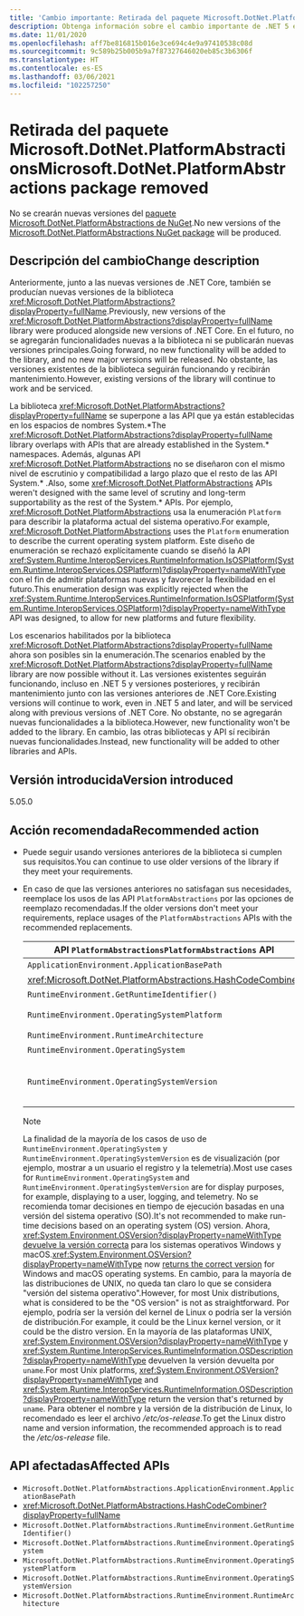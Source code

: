 ```yaml
---
title: 'Cambio importante: Retirada del paquete Microsoft.DotNet.PlatformAbstractions'
description: Obtenga información sobre el cambio importante de .NET 5 en las bibliotecas básicas de .NET en las que se ha quitado el paquete Microsoft.DotNet.PlatformAbstractions.
ms.date: 11/01/2020
ms.openlocfilehash: aff7be816815b016e3ce694c4e9a97410538c08d
ms.sourcegitcommit: 9c589b25b005b9a7f87327646020eb85c3b6306f
ms.translationtype: HT
ms.contentlocale: es-ES
ms.lasthandoff: 03/06/2021
ms.locfileid: "102257250"
---
```

# <a name="microsoftdotnetplatformabstractions-package-removed"></a><span data-ttu-id="dca77-103">Retirada del paquete Microsoft.DotNet.PlatformAbstractions</span><span class="sxs-lookup"><span data-stu-id="dca77-103">Microsoft.DotNet.PlatformAbstractions package removed</span></span>

<span data-ttu-id="dca77-104">No se crearán nuevas versiones del [paquete Microsoft.DotNet.PlatformAbstractions de NuGet](https://www.nuget.org/packages/Microsoft.DotNet.PlatformAbstractions/).</span><span class="sxs-lookup"><span data-stu-id="dca77-104">No new versions of the [Microsoft.DotNet.PlatformAbstractions NuGet package](https://www.nuget.org/packages/Microsoft.DotNet.PlatformAbstractions/) will be produced.</span></span>

## <a name="change-description"></a><span data-ttu-id="dca77-105">Descripción del cambio</span><span class="sxs-lookup"><span data-stu-id="dca77-105">Change description</span></span>

<span data-ttu-id="dca77-106">Anteriormente, junto a las nuevas versiones de .NET Core, también se producían nuevas versiones de la biblioteca <xref:Microsoft.DotNet.PlatformAbstractions?displayProperty=fullName>.</span><span class="sxs-lookup"><span data-stu-id="dca77-106">Previously, new versions of the <xref:Microsoft.DotNet.PlatformAbstractions?displayProperty=fullName> library were produced alongside new versions of .NET Core.</span></span> <span data-ttu-id="dca77-107">En el futuro, no se agregarán funcionalidades nuevas a la biblioteca ni se publicarán nuevas versiones principales.</span><span class="sxs-lookup"><span data-stu-id="dca77-107">Going forward, no new functionality will be added to the library, and no new major versions will be released.</span></span> <span data-ttu-id="dca77-108">No obstante, las versiones existentes de la biblioteca seguirán funcionando y recibirán mantenimiento.</span><span class="sxs-lookup"><span data-stu-id="dca77-108">However, existing versions of the library will continue to work and be serviced.</span></span>

<span data-ttu-id="dca77-109">La biblioteca <xref:Microsoft.DotNet.PlatformAbstractions?displayProperty=fullName> se superpone a las API que ya están establecidas en los espacios de nombres System.\*</span><span class="sxs-lookup"><span data-stu-id="dca77-109">The <xref:Microsoft.DotNet.PlatformAbstractions?displayProperty=fullName> library overlaps with APIs that are already established in the System.\* namespaces.</span></span> <span data-ttu-id="dca77-110">Además, algunas API <xref:Microsoft.DotNet.PlatformAbstractions> no se diseñaron con el mismo nivel de escrutinio y compatibilidad a largo plazo que el resto de las API System.\* .</span><span class="sxs-lookup"><span data-stu-id="dca77-110">Also, some <xref:Microsoft.DotNet.PlatformAbstractions> APIs weren't designed with the same level of scrutiny and long-term supportability as the rest of the System.\* APIs.</span></span> <span data-ttu-id="dca77-111">Por ejemplo, <xref:Microsoft.DotNet.PlatformAbstractions> usa la enumeración `Platform` para describir la plataforma actual del sistema operativo.</span><span class="sxs-lookup"><span data-stu-id="dca77-111">For example, <xref:Microsoft.DotNet.PlatformAbstractions> uses the `Platform` enumeration to describe the current operating system platform.</span></span> <span data-ttu-id="dca77-112">Este diseño de enumeración se rechazó explícitamente cuando se diseñó la API <xref:System.Runtime.InteropServices.RuntimeInformation.IsOSPlatform(System.Runtime.InteropServices.OSPlatform)?displayProperty=nameWithType> con el fin de admitir plataformas nuevas y favorecer la flexibilidad en el futuro.</span><span class="sxs-lookup"><span data-stu-id="dca77-112">This enumeration design was explicitly rejected when the <xref:System.Runtime.InteropServices.RuntimeInformation.IsOSPlatform(System.Runtime.InteropServices.OSPlatform)?displayProperty=nameWithType> API was designed, to allow for new platforms and future flexibility.</span></span>

<span data-ttu-id="dca77-113">Los escenarios habilitados por la biblioteca <xref:Microsoft.DotNet.PlatformAbstractions?displayProperty=fullName> ahora son posibles sin la enumeración.</span><span class="sxs-lookup"><span data-stu-id="dca77-113">The scenarios enabled by the <xref:Microsoft.DotNet.PlatformAbstractions?displayProperty=fullName> library are now possible without it.</span></span> <span data-ttu-id="dca77-114">Las versiones existentes seguirán funcionando, incluso en .NET 5 y versiones posteriores, y recibirán mantenimiento junto con las versiones anteriores de .NET Core.</span><span class="sxs-lookup"><span data-stu-id="dca77-114">Existing versions will continue to work, even in .NET 5 and later, and will be serviced along with previous versions of .NET Core.</span></span> <span data-ttu-id="dca77-115">No obstante, no se agregarán nuevas funcionalidades a la biblioteca.</span><span class="sxs-lookup"><span data-stu-id="dca77-115">However, new functionality won't be added to the library.</span></span> <span data-ttu-id="dca77-116">En cambio, las otras bibliotecas y API sí recibirán nuevas funcionalidades.</span><span class="sxs-lookup"><span data-stu-id="dca77-116">Instead, new functionality will be added to other libraries and APIs.</span></span>

## <a name="version-introduced"></a><span data-ttu-id="dca77-117">Versión introducida</span><span class="sxs-lookup"><span data-stu-id="dca77-117">Version introduced</span></span>

<span data-ttu-id="dca77-118">5.0</span><span class="sxs-lookup"><span data-stu-id="dca77-118">5.0</span></span>

## <a name="recommended-action"></a><span data-ttu-id="dca77-119">Acción recomendada</span><span class="sxs-lookup"><span data-stu-id="dca77-119">Recommended action</span></span>

- <span data-ttu-id="dca77-120">Puede seguir usando versiones anteriores de la biblioteca si cumplen sus requisitos.</span><span class="sxs-lookup"><span data-stu-id="dca77-120">You can continue to use older versions of the library if they meet your requirements.</span></span>

- <span data-ttu-id="dca77-121">En caso de que las versiones anteriores no satisfagan sus necesidades, reemplace los usos de las API `PlatformAbstractions` por las opciones de reemplazo recomendadas.</span><span class="sxs-lookup"><span data-stu-id="dca77-121">If the older versions don't meet your requirements, replace usages of the `PlatformAbstractions` APIs with the recommended replacements.</span></span>

  | <span data-ttu-id="dca77-122">API `PlatformAbstractions`</span><span class="sxs-lookup"><span data-stu-id="dca77-122">`PlatformAbstractions` API</span></span> | <span data-ttu-id="dca77-123">Reemplazo recomendado</span><span class="sxs-lookup"><span data-stu-id="dca77-123">Recommended replacement</span></span> |
  |-|-|
  | `ApplicationEnvironment.ApplicationBasePath` | <xref:System.AppContext.BaseDirectory?displayProperty=nameWithType> |
  | <xref:Microsoft.DotNet.PlatformAbstractions.HashCodeCombiner> | <xref:System.HashCode?displayProperty=nameWithType> |
  | `RuntimeEnvironment.GetRuntimeIdentifier()` | <xref:System.Runtime.InteropServices.RuntimeInformation.RuntimeIdentifier?displayProperty=nameWithType> |
  | `RuntimeEnvironment.OperatingSystemPlatform` | <xref:System.Runtime.InteropServices.RuntimeInformation.IsOSPlatform(System.Runtime.InteropServices.OSPlatform)?displayProperty=nameWithType> |
  | `RuntimeEnvironment.RuntimeArchitecture` | <xref:System.Runtime.InteropServices.RuntimeInformation.ProcessArchitecture?displayProperty=nameWithType> |
  | `RuntimeEnvironment.OperatingSystem` | <xref:System.Runtime.InteropServices.RuntimeInformation.OSDescription?displayProperty=nameWithType> |
  | `RuntimeEnvironment.OperatingSystemVersion` | <span data-ttu-id="dca77-124"><xref:System.Runtime.InteropServices.RuntimeInformation.OSDescription?displayProperty=nameWithType> y <xref:System.Environment.OSVersion?displayProperty=nameWithType></span><span class="sxs-lookup"><span data-stu-id="dca77-124"><xref:System.Runtime.InteropServices.RuntimeInformation.OSDescription?displayProperty=nameWithType> and <xref:System.Environment.OSVersion?displayProperty=nameWithType></span></span> |

  > [!NOTE]
  > <span data-ttu-id="dca77-125">La finalidad de la mayoría de los casos de uso de `RuntimeEnvironment.OperatingSystem` y `RuntimeEnvironment.OperatingSystemVersion` es de visualización (por ejemplo, mostrar a un usuario el registro y la telemetría).</span><span class="sxs-lookup"><span data-stu-id="dca77-125">Most use cases for `RuntimeEnvironment.OperatingSystem` and `RuntimeEnvironment.OperatingSystemVersion` are for display purposes, for example, displaying to a user, logging, and telemetry.</span></span> <span data-ttu-id="dca77-126">No se recomienda tomar decisiones en tiempo de ejecución basadas en una versión del sistema operativo (SO).</span><span class="sxs-lookup"><span data-stu-id="dca77-126">It's not recommended to make run-time decisions based on an operating system (OS) version.</span></span> <span data-ttu-id="dca77-127">Ahora, <xref:System.Environment.OSVersion?displayProperty=nameWithType> [devuelve la versión correcta](environment-osversion-returns-correct-version.md) para los sistemas operativos Windows y macOS.</span><span class="sxs-lookup"><span data-stu-id="dca77-127"><xref:System.Environment.OSVersion?displayProperty=nameWithType> now [returns the correct version](environment-osversion-returns-correct-version.md) for Windows and macOS operating systems.</span></span> <span data-ttu-id="dca77-128">En cambio, para la mayoría de las distribuciones de UNIX, no queda tan claro lo que se considera "versión del sistema operativo".</span><span class="sxs-lookup"><span data-stu-id="dca77-128">However, for most Unix distributions, what is considered to be the "OS version" is not as straightforward.</span></span> <span data-ttu-id="dca77-129">Por ejemplo, podría ser la versión del kernel de Linux o podría ser la versión de distribución.</span><span class="sxs-lookup"><span data-stu-id="dca77-129">For example, it could be the Linux kernel version, or it could be the distro version.</span></span> <span data-ttu-id="dca77-130">En la mayoría de las plataformas UNIX, <xref:System.Environment.OSVersion?displayProperty=nameWithType> y <xref:System.Runtime.InteropServices.RuntimeInformation.OSDescription?displayProperty=nameWithType> devuelven la versión devuelta por `uname`.</span><span class="sxs-lookup"><span data-stu-id="dca77-130">For most Unix platforms, <xref:System.Environment.OSVersion?displayProperty=nameWithType> and <xref:System.Runtime.InteropServices.RuntimeInformation.OSDescription?displayProperty=nameWithType> return the version that's returned by `uname`.</span></span> <span data-ttu-id="dca77-131">Para obtener el nombre y la versión de la distribución de Linux, lo recomendado es leer el archivo */etc/os-release*.</span><span class="sxs-lookup"><span data-stu-id="dca77-131">To get the Linux distro name and version information, the recommended approach is to read the */etc/os-release* file.</span></span>

## <a name="affected-apis"></a><span data-ttu-id="dca77-132">API afectadas</span><span class="sxs-lookup"><span data-stu-id="dca77-132">Affected APIs</span></span>

- `Microsoft.DotNet.PlatformAbstractions.ApplicationEnvironment.ApplicationBasePath`
- <xref:Microsoft.DotNet.PlatformAbstractions.HashCodeCombiner?displayProperty=fullName>
- `Microsoft.DotNet.PlatformAbstractions.RuntimeEnvironment.GetRuntimeIdentifier()`
- `Microsoft.DotNet.PlatformAbstractions.RuntimeEnvironment.OperatingSystem`
- `Microsoft.DotNet.PlatformAbstractions.RuntimeEnvironment.OperatingSystemPlatform`
- `Microsoft.DotNet.PlatformAbstractions.RuntimeEnvironment.OperatingSystemVersion`
- `Microsoft.DotNet.PlatformAbstractions.RuntimeEnvironment.RuntimeArchitecture`

<!--

### Category

Core .NET libraries

### Affected APIs

- `P:Microsoft.DotNet.PlatformAbstractions.ApplicationEnvironment.ApplicationBasePath`
- `T:Microsoft.DotNet.PlatformAbstractions.HashCodeCombiner`
- `M:Microsoft.DotNet.PlatformAbstractions.RuntimeEnvironment.GetRuntimeIdentifier`
- `P:Microsoft.DotNet.PlatformAbstractions.RuntimeEnvironment.OperatingSystem`
- `P:Microsoft.DotNet.PlatformAbstractions.RuntimeEnvironment.OperatingSystemPlatform`
- `P:Microsoft.DotNet.PlatformAbstractions.RuntimeEnvironment.OperatingSystemVersion`
- `P:Microsoft.DotNet.PlatformAbstractions.RuntimeEnvironment.RuntimeArchitecture`

-->
